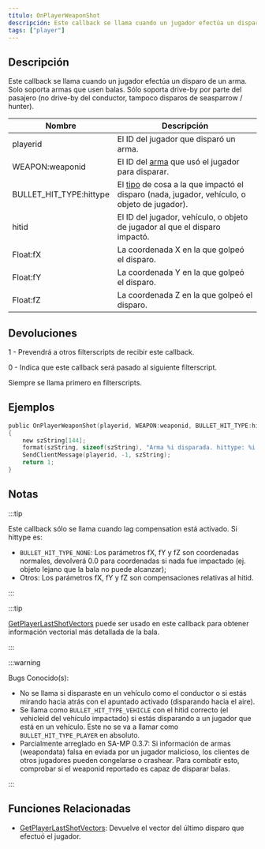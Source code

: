 ```yaml
---
título: OnPlayerWeaponShot
descripción: Este callback se llama cuando un jugador efectúa un disparo de un arma.
tags: ["player"]
---
```


<VersionWarnES name='callback' version='SA-MP 0.3z' />

## Descripción

Este callback se llama cuando un jugador efectúa un disparo de un arma. Solo soporta armas que usen balas. Sólo soporta drive-by por parte del pasajero (no drive-by del conductor, tampoco disparos de seasparrow / hunter).

| Nombre                  | Descripción                                                                                                                |
|-------------------------|----------------------------------------------------------------------------------------------------------------------------|
| playerid                | El ID del jugador que disparó un arma.                                                                                     |
| WEAPON:weaponid         | El ID del [arma](../resources/weaponids) que usó el jugador para disparar.                                                 |
| BULLET_HIT_TYPE:hittype | El [tipo](../resources/bullethittypes) de cosa a la que impactó el disparo (nada, jugador, vehículo, o objeto de jugador). |
| hitid                   | El ID del jugador, vehículo, o objeto de jugador al que el disparo impactó.                                                |
| Float:fX                | La coordenada X en la que golpeó el disparo.                                                                               |
| Float:fY                | La coordenada Y en la que golpeó el disparo.                                                                               |
| Float:fZ                | La coordenada Z en la que golpeó el disparo.                                                                               |

## Devoluciones

1 - Prevendrá a otros filterscripts de recibir este callback.

0 - Indica que este callback será pasado al siguiente filterscript.

Siempre se llama primero en filterscripts.

## Ejemplos

```c
public OnPlayerWeaponShot(playerid, WEAPON:weaponid, BULLET_HIT_TYPE:hittype, hitid, Float:fX, Float:fY, Float:fZ)
{
    new szString[144];
    format(szString, sizeof(szString), "Arma %i disparada. hittype: %i  hitid: %i   pos: %f, %f, %f", weaponid, hittype, hitid, fX, fY, fZ);
    SendClientMessage(playerid, -1, szString);
    return 1;
}
```

## Notas

:::tip

Este callback sólo se llama cuando lag compensation está activado. Si hittype es:

- `BULLET_HIT_TYPE_NONE`: Los parámetros fX, fY y fZ son coordenadas normales, devolverá 0.0 para coordenadas si nada fue impactado (ej. objeto lejano que la bala no puede alcanzar);
- Otros: Los parámetros fX, fY y fZ son compensaciones relativas al hitid.

:::

:::tip

[GetPlayerLastShotVectors](../functions/GetPlayerLastShotVectors) puede ser usado en este callback para obtener información vectorial más detallada de la bala.

:::

:::warning

Bugs Conocido(s):

- No se llama si disparaste en un vehículo como el conductor o si estás mirando hacia atrás con el apuntado activado (disparando hacia el aire).
- Se llama como `BULLET_HIT_TYPE_VEHICLE` con el hitid correcto (el vehicleid del vehículo impactado) si estás disparando a un jugador que está en un vehículo. Este no se va a llamar como `BULLET_HIT_TYPE_PLAYER` en absoluto.
- Parcialmente arreglado en SA-MP 0.3.7: Si información de armas (weapondata) falsa en eviada por un jugador malicioso, los clientes de otros jugadores pueden congelarse o crashear. Para combatir esto, comprobar si el weaponid reportado es capaz de disparar balas. 

:::

## Funciones Relacionadas

- [GetPlayerLastShotVectors](../functions/GetPlayerLastShotVectors): Devuelve el vector del último disparo que efectuó el jugador.
